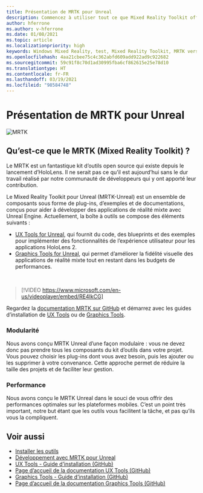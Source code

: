 ```yaml
---
title: Présentation de MRTK pour Unreal
description: Commencez à utiliser tout ce que Mixed Reality Toolkit offre aux nouveaux développeurs de réalité mixte.
author: hferrone
ms.author: v-hferrone
ms.date: 01/08/2021
ms.topic: article
ms.localizationpriority: high
keywords: Windows Mixed Reality, test, Mixed Reality Toolkit, MRTK version 2, MRTK, outils, SDK, HoloLens, HoloLens 2, casque de réalité mixte, casque windows mixed reality, casque de réalité virtuelle, multiplateforme
ms.openlocfilehash: 4aa21cbee75c4c362abfd609add922ad9c922682
ms.sourcegitcommit: 59c91f8c70d1ad30995fba6cf862615e25e78d10
ms.translationtype: HT
ms.contentlocale: fr-FR
ms.lasthandoff: 03/19/2021
ms.locfileid: "98584748"
---
```

# <a name="introducing-mrtk-for-unreal"></a>Présentation de MRTK pour Unreal

![MRTK](../../design/images/MRTK_UX_Hero.png)

## <a name="what-is-mixed-reality-toolkit-mrtk"></a>Qu’est-ce que le MRTK (Mixed Reality Toolkit) ?

Le MRTK est un fantastique kit d’outils open source qui existe depuis le lancement d’HoloLens. Il ne serait pas ce qu’il est aujourd’hui sans le dur travail réalisé par notre communauté de développeurs qui y ont apporté leur contribution. 

Le Mixed Reality Toolkit pour Unreal (MRTK-Unreal) est un ensemble de composants sous forme de plug-ins, d’exemples et de documentations, conçus pour aider à développer des applications de réalité mixte avec Unreal Engine. Actuellement, la boîte à outils se compose des éléments suivants :
* [UX Tools for Unreal](https://github.com/microsoft/MixedReality-UXTools-Unreal), qui fournit du code, des blueprints et des exemples pour implémenter des fonctionnalités de l’expérience utilisateur pour les applications HoloLens 2.
* [Graphics Tools for Unreal](https://github.com/microsoft/MixedReality-GraphicsTools-Unreal), qui permet d’améliorer la fidélité visuelle des applications de réalité mixte tout en restant dans les budgets de performances.

<br>

> [!VIDEO https://www.microsoft.com/en-us/videoplayer/embed/RE4IkCG]

Regardez la [documentation MRTK sur GitHub](https://microsoft.github.io/MixedReality-UXTools-Unreal/README.html) et démarrez avec les guides d’installation de [UX Tools](https://microsoft.github.io/MixedReality-UXTools-Unreal/Docs/Installation.html) ou de [Graphics Tools](https://github.com/microsoft/MixedReality-GraphicsTools-Unreal/blob/main/Docs/Installation.md).

### <a name="modular"></a>Modularité

Nous avons conçu MRTK Unreal d’une façon modulaire : vous ne devez donc pas prendre tous les composants du kit d’outils dans votre projet. Vous pouvez choisir les plug-ins dont vous avez besoin, puis les ajouter ou les supprimer à votre convenance. Cette approche permet de réduire la taille des projets et de faciliter leur gestion.  

### <a name="performant"></a>Performance

Nous avons conçu le MRTK Unreal dans le souci de vous offrir des performances optimales sur les plateformes mobiles. C’est un point très important, notre but étant que les outils vous facilitent la tâche, et pas qu’ils vous la compliquent.

## <a name="see-also"></a>Voir aussi

* [Installer les outils](../install-the-tools.md)
* [Développement avec MRTK pour Unreal](unreal-development-overview.md)
* [UX Tools - Guide d’installation (GitHub)](https://microsoft.github.io/MixedReality-UXTools-Unreal/Docs/Installation.html)
* [Page d’accueil de la documentation UX Tools (GitHub)](https://microsoft.github.io/MixedReality-UXTools-Unreal/README.html)
* [Graphics Tools - Guide d’installation (GitHub)](https://github.com/microsoft/MixedReality-GraphicsTools-Unreal/blob/main/Docs/Installation.md)
* [Page d’accueil de la documentation Graphics Tools (GitHub)](https://github.com/microsoft/MixedReality-GraphicsTools-Unreal/)